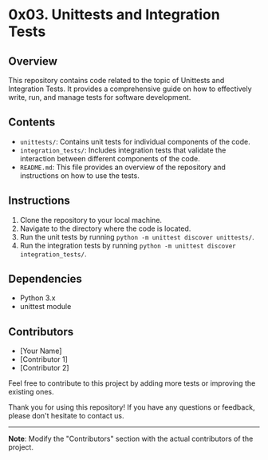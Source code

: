 # 0x03. Unittests and Integration Tests

## Overview
This repository contains code related to the topic of Unittests and Integration Tests. It provides a comprehensive guide on how to effectively write, run, and manage tests for software development.

## Contents
- `unittests/`: Contains unit tests for individual components of the code.
- `integration_tests/`: Includes integration tests that validate the interaction between different components of the code.
- `README.md`: This file provides an overview of the repository and instructions on how to use the tests.

## Instructions
1. Clone the repository to your local machine.
2. Navigate to the directory where the code is located.
3. Run the unit tests by running `python -m unittest discover unittests/`.
4. Run the integration tests by running `python -m unittest discover integration_tests/`.

## Dependencies
- Python 3.x
- unittest module

## Contributors
- [Your Name]
- [Contributor 1]
- [Contributor 2]

Feel free to contribute to this project by adding more tests or improving the existing ones.

Thank you for using this repository! If you have any questions or feedback, please don't hesitate to contact us.

---
**Note**: Modify the "Contributors" section with the actual contributors of the project.
